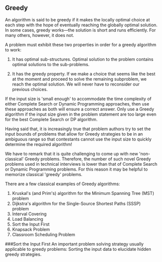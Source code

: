 
## Greedy

An algorithm is said to be greedy if it makes the locally optimal choice at each step with the hope of eventually reaching the globally optimal solution. In some cases, greedy works—the solution is short and runs efficiently. For many others, however, it does not.

A problem must exhibit these two properties in order for a greedy algorithm to work:

1. It has optimal sub-structures. Optimal solution to the problem contains optimal solutions to the sub-problems.

2. It has the greedy property. If we make a choice that seems like the best at the moment and proceed to solve the remaining subproblem, we reach the optimal solution. We will never have to reconsider our previous choices.

If the input size is 'small enough' to accommodate the time complexity of either Complete Search or Dynamic Programming approaches, then use these approaches as both will ensure a correct answer. Only use a Greedy algorithm if the input size given in the problem statement are too large even for the best Complete Search or DP algorithm.

Having said that, it is increasingly true that problem authors try to set the input bounds of problems that allow for Greedy strategies to be in an ambiguous range so that contestants cannot use the input size to quickly determine the required algorithm!

We have to remark that it is quite challenging to come up with new 'non-classical' Greedy problems. Therefore, the number of such novel Greedy problems used in technical interviews is lower than that of Complete Search or Dynamic Programming problems. For this reason it may be helpful to memorize classical 'greedy' problems.

There are a few classical examples of Greedy algorithms:

1. Kruskal's (and Prim's) algorithm for the Minimum Spanning Tree (MST) problem
2. Dijkstra's algorithm for the Single-Source Shortest Paths (SSSP) problem
3. Interval Covering
4. Load Balancing
5. Sort the Input First
6. Knapsack Problem
7. Classroom Scheduling Problem

###Sort the Input First
An important problem solving strategy usually applicable to greedy problems: Sorting the input data to elucidate hidden greedy strategies.
